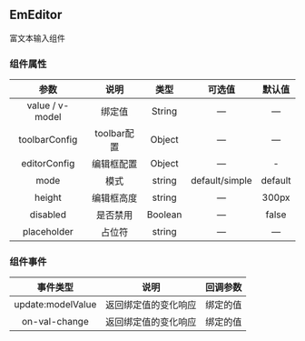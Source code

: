 ## EmEditor

富文本输入组件

### 组件属性

|      参数       |    说明     |  类型   |     可选值     | 默认值  |
| :-------------: | :---------: | :-----: | :------------: | :-----: |
| value / v-model |   绑定值    | String  |       —        |    —    |
|  toolbarConfig  | toolbar配置 | Object  |       —        |    —    |
|  editorConfig   | 编辑框配置  | Object  |       —        |    -    |
|      mode       |    模式     | string  | default/simple | default |
|     height      | 编辑框高度  | string  |       —        |  300px  |
|    disabled     |  是否禁用   | Boolean |       —        |  false  |
|   placeholder   |   占位符    | string  |       —        |    —    |

### 组件事件

|     事件类型      |         说明         | 回调参数 |
| :---------------: | :------------------: | :------: |
| update:modelValue | 返回绑定值的变化响应 | 绑定的值 |
|   on-val-change   | 返回绑定值的变化响应 | 绑定的值 |
